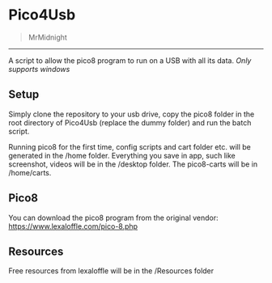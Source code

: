 # Pico4Usb
> MrMidnight
--------

A script to allow the pico8 program to run on a USB with all its data.
*Only supports windows*

## Setup
Simply clone the repository to your usb drive, copy the pico8 folder in the root directory of Pico4Usb (replace the dummy folder) and run the batch script.

Running pico8 for the first time, config scripts and cart folder etc. will be generated in the /home folder. Everything you save in app, such like screenshot, videos will be in the /desktop folder. The pico8-carts will be in /home/carts.

## Pico8
You can download the pico8 program from the original vendor: https://www.lexaloffle.com/pico-8.php

## Resources
Free resources from lexaloffle will be in the /Resources folder
